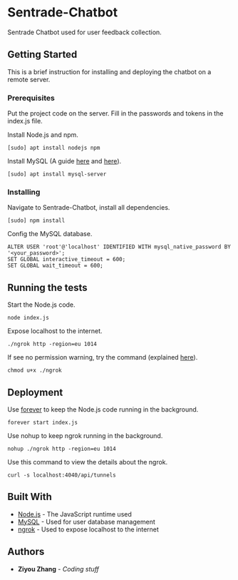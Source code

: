 # Sentrade-Chatbot

Sentrade Chatbot used for user feedback collection.

## Getting Started

This is a brief instruction for installing and deploying the chatbot on a remote server.

### Prerequisites

Put the project code on the server. Fill in the passwords and tokens in the index.js file.

Install Node.js and npm.

```
[sudo] apt install nodejs npm
```

Install MySQL (A guide [here](https://support.rackspace.com/how-to/installing-mysql-server-on-ubuntu/) and [here](https://help.ubuntu.com/lts/serverguide/mysql.html.en)).

```
[sudo] apt install mysql-server
```

### Installing

Navigate to Sentrade-Chatbot, install all dependencies.

```
[sudo] npm install
```

Config the MySQL database.

```
ALTER USER 'root'@'localhost' IDENTIFIED WITH mysql_native_password BY '<your_password>';
SET GLOBAL interactive_timeout = 600;
SET GLOBAL wait_timeout = 600;
```

## Running the tests

Start the Node.js code.

```
node index.js
```

Expose localhost to the internet.

```
./ngrok http -region=eu 1014
```

If see no permission warning, try the command (explained [here](https://stackoverflow.com/questions/18960689/ubuntu-says-bash-program-permission-denied)).

```
chmod u+x ./ngrok
```

## Deployment

Use [forever](https://www.npmjs.com/package/forever) to keep the Node.js code running in the background.

```
forever start index.js
```

Use nohup to keep ngrok running in the background.

```
nohup ./ngrok http -region=eu 1014
```

Use this command to view the details about the ngrok.

```
curl -s localhost:4040/api/tunnels
```

## Built With

* [Node.js](https://nodejs.org/en/) - The JavaScript runtime used
* [MySQL](https://www.mysql.com/) - Used for user database management
* [ngrok](https://ngrok.com/) - Used to expose localhost to the internet

## Authors

* **Ziyou Zhang** - *Coding stuff*
